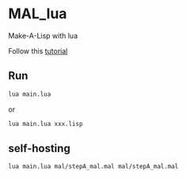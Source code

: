 # MAL_lua

Make-A-Lisp with lua

Follow this [tutorial](https://github.com/kanaka/mal/blob/master/process/guide.md#step-a-metadata-self-hosting-and-interop)

## Run

```sh
lua main.lua
```

or

```sh
lua main.lua xxx.lisp
```

## self-hosting

```sh
lua main.lua mal/stepA_mal.mal mal/stepA_mal.mal
```
